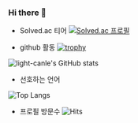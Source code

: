 ### Hi there 👋

- Solved.ac 티어
[![Solved.ac
프로필](http://mazassumnida.wtf/api/v2/generate_badge?boj=paulcody8812)](https://solved.ac/paulcody8812)

- github 활동
[![trophy](https://github-profile-trophy.vercel.app/?username=light-canle&theme=chalk&row=2&column=5)](https://github.com/ryo-ma/github-profile-trophy)

![light-canle's GitHub stats](https://github-readme-stats.vercel.app/api?username=light-canle&show_icons=true&theme=cobalt)

- 선호하는 언어

![Top Langs](https://github-readme-stats.vercel.app/api/top-langs/?username=light-canle&layout=compact)

- 프로필 방문수
![Hits](https://hits.seeyoufarm.com/api/count/incr/badge.svg?url=https%3A%2F%2Fgithub.com%2Flight-canle&count_bg=%2379C83D&title_bg=%23555555&icon=&icon_color=%23E7E7E7&title=%ED%94%84%EB%A1%9C%ED%95%84+%EB%B0%A9%EB%AC%B8+%EC%88%98&edge_flat=false)  
<!--
**light-canle/light-canle** is a ✨ _special_ ✨ repository because its `README.md` (this file) appears on your GitHub profile.

Here are some ideas to get you started:

- 🔭 I’m currently working on ...
- 🌱 I’m currently learning ...
- 👯 I’m looking to collaborate on ...
- 🤔 I’m looking for help with ...
- 💬 Ask me about ...
- 📫 How to reach me: ...
- 😄 Pronouns: ...
- ⚡ Fun fact: ...
-->
